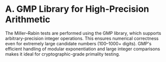 # A. GMP Library for High-Precision Arithmetic

The Miller–Rabin tests are performed using the GMP library, which supports arbitrary-precision integer operations. This ensures numerical correctness even for extremely large candidate numbers (100–1000+ digits). GMP's efficient handling of modular exponentiation and large integer comparisons makes it ideal for cryptographic-grade primality testing.

